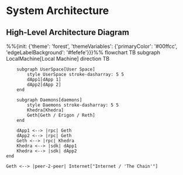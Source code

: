 # System Architecture

## High-Level Architecture Diagram

<div class="mermaid">
%%{init: {'theme': 'forest', 'themeVariables': {'primaryColor': '#00ffcc', 'edgeLabelBackground': '#fefefe'}}}%%
flowchart TB
    subgraph LocalMachine[Local Machine]
        direction TB

        subgraph UserSpace[User Space]
            style UserSpace stroke-dasharray: 5 5
            dApp1[dApp 1]
            dApp2[dApp 2]
        end

        subgraph Daemons[daemons]
            style Daemons stroke-dasharray: 5 5
            Khedra[Khedra]
            Geth[Geth / Erigon / Reth]
        end

        dApp1 <--> |rpc| Geth
        dApp2 <--> |rpc| Geth
        Geth <--> |rpc| Khedra
        Khedra <--> |sdk| dApp1
        Khedra <--> |sdk| dApp2
    end

    Geth <--> |peer-2-peer| Internet["Internet / 'The Chain'"]
</div>
